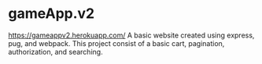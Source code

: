 # gameApp.v2
https://gameappv2.herokuapp.com/
A basic website created using express, pug, and webpack. This project consist of a basic cart, pagination,  authorization, and searching.
